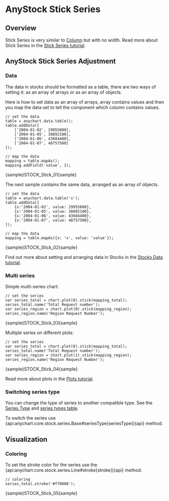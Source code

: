 # AnyStock Stick Series

## Overview

Stick Series is very similar to [Column](Column) but with no width. Read more about Stick Series in the [Stick Series tutorial](../../Basic_Charts/Stick_Chart).

## AnyStock Stick Series Adjustment
 
### Data

The data in stocks should be formatted as a table, there are two ways of setting it: as an array of arrays or as an array of objects. 

Here is how to set data as an array of arrays, array contains values and then you map the data set to tell the component which column contains values.

```
// set the data
table = anychart.data.table();
table.addData([
    ['2004-01-02', 29955800],
    ['2004-01-05', 38892100],
    ['2004-01-06', 43684400],
    ['2004-01-07', 48757500]
]);

// map the data
mapping = table.mapAs();
mapping.addField('value', 1);
```

{sample}STOCK\_Stick\_01{sample}

The next sample contains the same data, arranged as an array of objects.

```
// set the data
table = anychart.data.table('x');
table.addData([
    {x:'2004-01-02', value: 29955800},
    {x:'2004-01-05', value: 38892100},
    {x:'2004-01-06', value: 43684400},
    {x:'2004-01-07', value: 48757500},
]);

// map the data
mapping = table.mapAs({x: 'x', value: 'value'});
```

{sample}STOCK\_Stick\_02{sample}

Find out more about setting and arranging data in Stocks in the [Stocks Data tutorial](../Data).

### Multi series

Simple multi-series chart:

```
// set the series
var series_total = chart.plot(0).stick(mapping_total);
series_total.name('Total Request number');
var series_region = chart.plot(0).stick(mapping_region);
series_region.name('Region Request Number');
```

{sample}STOCK\_Stick\_03{sample}

Multiple series on different plots:

```
// set the series
var series_total = chart.plot(0).stick(mapping_total);
series_total.name('Total Request number');
var series_region = chart.plot(1).stick(mapping_region);
series_region.name('Region Request Number');
```

{sample}STOCK\_Stick\_04{sample}

Read more about plots in the [Plots tutorial](../Chart_Plots).

### Switching series type

You can change the type of series to another compatible type. See the [Series Type](Series_Type) and [series types table](Supported_Series#list_of_supported_series).

To switch the series use {api:anychart.core.stock.series.Base#seriesType}seriesType(){api} method.

## Visualization

### Coloring

To set the stroke color for the series use the {api:anychart.core.stock.series.Line#stroke}stroke(){api} method.

```
// coloring
series_total.stroke('#ff0000');
```

{sample}STOCK\_Stick\_05{sample}